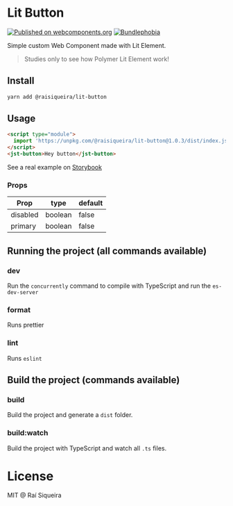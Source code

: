 # Lit Button

[![Published on webcomponents.org](https://img.shields.io/badge/webcomponents.org-published-blue.svg)](https://www.webcomponents.org/element/owner/my-element) [![Bundlephobia](https://badgen.net/bundlephobia/minzip/@raisiqueira/lit-button)](https://badgen.net/bundlephobia/minzip/@raisiqueira/lit-button)

Simple custom Web Component made with Lit Element.

> Studies only to see how Polymer Lit Element work!

## Install

```bash
yarn add @raisiqueira/lit-button
```

## Usage

```html
<script type="module">
  import 'https://unpkg.com/@raisiqueira/lit-button@1.0.3/dist/index.js';
</script>
<jst-button>Hey button</jst-button>
```

See a real example on [Storybook](https://rs-lit-button.netlify.com)

### Props

| Prop     | type    | default |
| -------- | ------- | ------- |
| disabled | boolean | false   |
| primary  | boolean | false   |

## Running the project (all commands available)

### dev

Run the `concurrently` command to compile with TypeScript and run the `es-dev-server`

### format

Runs prettier

### lint

Runs `eslint`

## Build the project (commands available)

### build

Build the project and generate a `dist` folder.

### build:watch

Build the project with TypeScript and watch all `.ts` files.

# License

MIT @ Raí Siqueira
